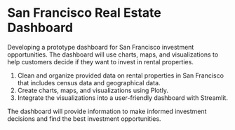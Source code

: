 # San Francisco Real Estate Dashboard

Developing a prototype dashboard for San Francisco investment opportunities. The dashboard will use charts, maps, and visualizations to help customers decide if they want to invest in rental properties.

1. Clean and organize provided data on rental properties in San Francisco that includes census data and geographical data.
2. Create charts, maps, and visualizations using Plotly.
3. Integrate the visualizations into a user-friendly dashboard with Streamlit.

The dashboard will provide information to make informed investment decisions and find the best investment opportunities.
